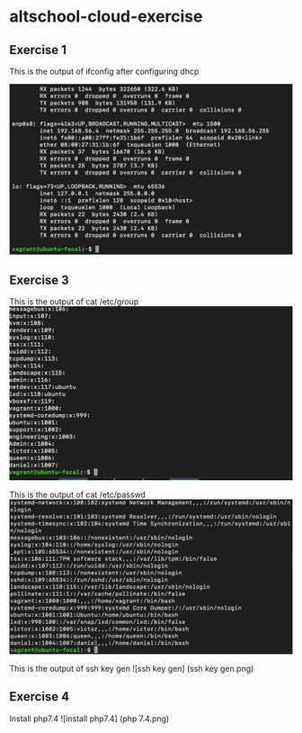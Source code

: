 # altschool-cloud-exercise

## Exercise 1

This is the output of ifconfig after configuring dhcp

![ifconfig](ifconfig.png)

## Exercise 3
 This is the output of cat /etc/group
 ![cat /etc/group](group.png)

 This is the output of cat /etc/passwd
 ![cat /etc/passwd](passwd.png)

 This is the output of ssh key gen
 ![ssh key gen] (ssh key gen.png)

 ## Exercise 4
 Install php7.4
 ![install php7.4] (php 7.4.png)